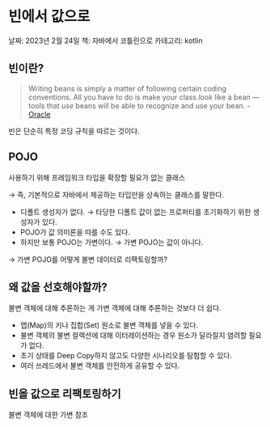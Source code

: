 # 빈에서 값으로

날짜: 2023년 2월 24일
책: 자바에서 코틀린으로
카테고리: kotlin

## 빈이란?

> Writing beans is simply a matter of following certain coding conventions. All you have to do is make your class *look* like a bean — tools that *use* beans will be able to recognize and use your bean. - [Oracle](https://docs.oracle.com/javase/tutorial/javabeans/writing/index.html)
> 

빈은 단순히 특정 코딩 규칙을 따르는 것이다.

## POJO

사용하기 위해 프레임워크 타입을 확장할 필요가 없는 클래스

→ 즉, 기본적으로 자바에서 제공하는 타입만을 상속하는 클래스를 말한다.

- 디폴트 생성자가 없다. → 타당한 디폴트 값이 없는 프로퍼티를 초기화하기 위한 생성자가 있다.
- POJO가 값 의미론을 따를 수도 있다.
- 하지만 보통 POJO는 가변이다. → 가변 POJO는 값이 아니다.

→ 가변 POJO를 어떻게 불변 데이터로 리팩토링할까?

## 왜 값을 선호해야할까?

불변 객체에 대해 추론하는 게 가변 객체에 대해 추론하는 것보다 더 쉽다.

- 맵(Map)의 키나 집합(Set) 원소로 불변 객체를 넣을 수 있다.
- 불변 객체의 불변 컬렉션에 대해 이터레이션하는 경우 원소가 달라질지 염려할 필요가 없다.
- 초기 상태를 Deep Copy하지 않고도 다양한 시나리오를 탐험할 수 있다.
- 여러 쓰레드에서 불변 객체를 안전하게 공유할 수 있다.

## 빈을 값으로 리팩토링하기

불변 객체에 대한 가변 참조